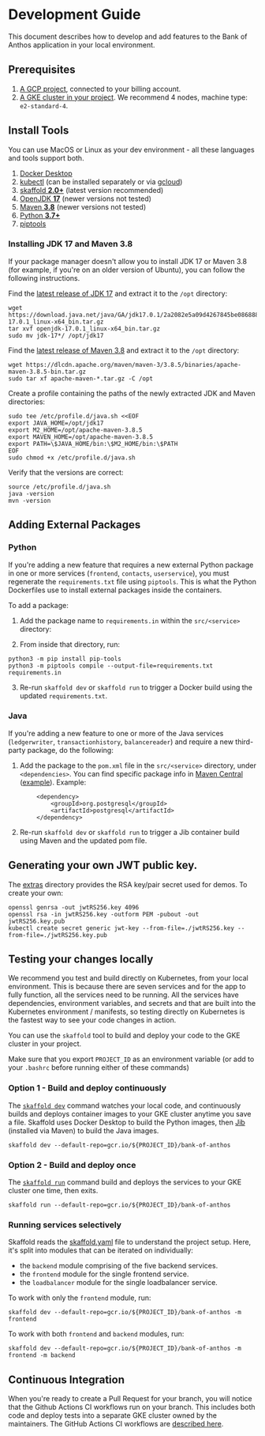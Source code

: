 # Development Guide

This document describes how to develop and add features to the Bank of Anthos application in your local environment. 

## Prerequisites 

1. [A GCP project](https://cloud.google.com/resource-manager/docs/creating-managing-projects#console), connected to your billing account. 
2. [A GKE cluster in your project](https://cloud.google.com/kubernetes-engine/docs/how-to/creating-a-cluster#gcloud). We recommend 4 nodes, machine type: `e2-standard-4`. 

## Install Tools 

You can use MacOS or Linux as your dev environment - all these languages and tools support both. 

1. [Docker Desktop](https://www.docker.com/products/docker-desktop) 
1. [kubectl](https://kubernetes.io/docs/tasks/tools/install-kubectl/) (can be installed separately or via [gcloud](https://cloud.google.com/sdk/install)) 
1. [skaffold **2.0+**](https://skaffold.dev/docs/install/) (latest version recommended)
1. [OpenJDK **17**](https://openjdk.java.net/projects/jdk/17/) (newer versions not tested)
1. [Maven **3.8**](https://downloads.apache.org/maven/maven-3/) (newer versions not tested)
1. [Python **3.7+**](https://www.python.org/downloads/)  
1. [piptools](https://pypi.org/project/pip-tools/)

### Installing JDK 17 and Maven 3.8

If your package manager doesn't allow you to install JDK 17 or Maven 3.8 (for example, if you're on an older version of Ubuntu), you can follow the following instructions.

Find the [latest release of JDK 17](https://jdk.java.net/17/) and extract it to the `/opt` directory:
```
wget https://download.java.net/java/GA/jdk17.0.1/2a2082e5a09d4267845be086888add4f/12/GPL/openjdk-17.0.1_linux-x64_bin.tar.gz
tar xvf openjdk-17.0.1_linux-x64_bin.tar.gz
sudo mv jdk-17*/ /opt/jdk17
```

Find the [latest release of Maven 3.8](https://maven.apache.org/download.cgi) and extract it to the `/opt` directory:
```
wget https://dlcdn.apache.org/maven/maven-3/3.8.5/binaries/apache-maven-3.8.5-bin.tar.gz
sudo tar xf apache-maven-*.tar.gz -C /opt
```

Create a profile containing the paths of the newly extracted JDK and Maven directories:
```
sudo tee /etc/profile.d/java.sh <<EOF
export JAVA_HOME=/opt/jdk17
export M2_HOME=/opt/apache-maven-3.8.5
export MAVEN_HOME=/opt/apache-maven-3.8.5
export PATH=\$JAVA_HOME/bin:\$M2_HOME/bin:\$PATH
EOF
sudo chmod +x /etc/profile.d/java.sh
```

Verify that the versions are correct:
```
source /etc/profile.d/java.sh
java -version
mvn -version
```

## Adding External Packages 

### Python 

If you're adding a new feature that requires a new external Python package in one or more services (`frontend`, `contacts`, `userservice`), you must regenerate the `requirements.txt` file using `piptools`. This is what the Python Dockerfiles use to install external packages inside the containers.

To add a package: 

1. Add the package name to `requirements.in` within the `src/<service>` directory:

2. From inside that directory, run: 

```
python3 -m pip install pip-tools
python3 -m piptools compile --output-file=requirements.txt requirements.in
```

3. Re-run `skaffold dev` or `skaffold run` to trigger a Docker build using the updated `requirements.txt`.  


### Java 

If you're adding a new feature to one or more of the Java services (`ledgerwriter`, `transactionhistory`, `balancereader`) and require a new third-party package, do the following:  

1. Add the package to the `pom.xml` file in the `src/<service>` directory, under `<dependencies>`. You can find specific package info in [Maven Central](https://search.maven.org/) ([example](https://search.maven.org/artifact/org.postgresql/postgresql/42.2.16.jre7/jar)). Example: 

```
        <dependency>
            <groupId>org.postgresql</groupId>
            <artifactId>postgresql</artifactId>
        </dependency>
```


2. Re-run `skaffold dev` or `skaffold run` to trigger a Jib container build using Maven and the updated pom file. 


## Generating your own JWT public key. 

The [extras](/extras/jwt) directory provides the RSA key/pair secret used for demos. To create your own: 

```
openssl genrsa -out jwtRS256.key 4096
openssl rsa -in jwtRS256.key -outform PEM -pubout -out jwtRS256.key.pub
kubectl create secret generic jwt-key --from-file=./jwtRS256.key --from-file=./jwtRS256.key.pub
```

## Testing your changes locally 

We recommend you test and build directly on Kubernetes, from your local environment.  This is because there are seven services and for the app to fully function, all the services need to be running. All the services have dependencies, environment variables, and secrets and that are built into the Kubernetes environment / manifests, so testing directly on Kubernetes is the fastest way to see your code changes in action.

You can use the `skaffold` tool to build and deploy your code to the GKE cluster in your project. 

Make sure that you export `PROJECT_ID` as an environment variable (or add to your `.bashrc` before running either of these commands)

### Option 1 - Build and deploy continuously 

The [`skaffold dev`](https://skaffold.dev/docs/references/cli/#skaffold-dev) command watches your local code, and continuously builds and deploys container images to your GKE cluster anytime you save a file. Skaffold uses Docker Desktop to build the Python images, then [Jib](https://github.com/GoogleContainerTools/jib#jib) (installed via Maven) to build the Java images. 

```
skaffold dev --default-repo=gcr.io/${PROJECT_ID}/bank-of-anthos
```


### Option 2 - Build and deploy once 

The [`skaffold run`](https://skaffold.dev/docs/references/cli/#skaffold-run) command build and deploys the services to your GKE cluster one time, then exits. 

```
skaffold run --default-repo=gcr.io/${PROJECT_ID}/bank-of-anthos
```

### Running services selectively

Skaffold reads the [skaffold.yaml](../skaffold.yaml) file to understand the project setup. Here, it's split into modules that can be iterated on individually:
- the `backend` module comprising of the five backend services.
- the `frontend` module for the single frontend service.
- the `loadbalancer` module for the single loadbalancer service. 

To work with only the `frontend` module, run:

```
skaffold dev --default-repo=gcr.io/${PROJECT_ID}/bank-of-anthos -m frontend
```

To work with both `frontend` and `backend` modules, run:

```
skaffold dev --default-repo=gcr.io/${PROJECT_ID}/bank-of-anthos -m frontend -m backend
```

## Continuous Integration

When you're ready to create a Pull Request for your branch, you will notice that the Github Actions CI workflows run on your branch. This includes both code and deploy tests into a separate GKE cluster owned by the maintainers. The GitHub Actions CI workflows are [described here](../.github/workflows).

